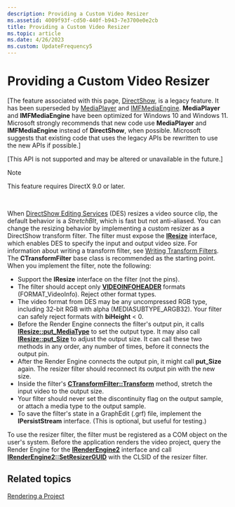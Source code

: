 ```yaml
---
description: Providing a Custom Video Resizer
ms.assetid: 4009f93f-cd50-440f-b943-7e3700e0e2cb
title: Providing a Custom Video Resizer
ms.topic: article
ms.date: 4/26/2023
ms.custom: UpdateFrequency5
---
```


# Providing a Custom Video Resizer

\[The feature associated with this page, [DirectShow](/windows/win32/directshow/directshow), is a legacy feature. It has been superseded by [MediaPlayer](/uwp/api/Windows.Media.Playback.MediaPlayer) and [IMFMediaEngine](/windows/win32/api/mfmediaengine/nn-mfmediaengine-imfmediaengine). **MediaPlayer** and **IMFMediaEngine** have been optimized for Windows 10 and Windows 11. Microsoft strongly recommends that new code use **MediaPlayer** and **IMFMediaEngine** instead of **DirectShow**, when possible. Microsoft suggests that existing code that uses the legacy APIs be rewritten to use the new APIs if possible.\]

\[This API is not supported and may be altered or unavailable in the future.\]

> [!Note]  
> This feature requires DirectX 9.0 or later.

 

When [DirectShow Editing Services](directshow-editing-services.md) (DES) resizes a video source clip, the default behavior is a *StretchBlt*, which is fast but not anti-aliased. You can change the resizing behavior by implementing a custom resizer as a DirectShow transform filter. The filter must expose the [**IResize**](iresize.md) interface, which enables DES to specify the input and output video size. For information about writing a transform filter, see [Writing Transform Filters](writing-transform-filters.md). The **CTransformFilter** base class is recommended as the starting point. When you implement the filter, note the following:

-   Support the **IResize** interface on the filter (not the pins).
-   The filter should accept only [**VIDEOINFOHEADER**](/previous-versions/windows/desktop/api/amvideo/ns-amvideo-videoinfoheader) formats (FORMAT\_VideoInfo). Reject other format types.
-   The video format from DES may be any uncompressed RGB type, including 32-bit RGB with alpha (MEDIASUBTYPE\_ARGB32). Your filter can safely reject formats with **biHeight** < 0.
-   Before the Render Engine connects the filter's output pin, it calls [**IResize::put\_MediaType**](iresize-put-mediatype.md) to set the output type. It may also call [**IResize::put\_Size**](iresize-put-size.md) to adjust the output size. It can call these two methods in any order, any number of times, before it connects the output pin.
-   After the Render Engine connects the output pin, it might call **put\_Size** again. The resizer filter should reconnect its output pin with the new size.
-   Inside the filter's [**CTransformFilter::Transform**](ctransformfilter-transform.md) method, stretch the input video to the output size.
-   Your filter should never set the discontinuity flag on the output sample, or attach a media type to the output sample.
-   To save the filter's state in a GraphEdit (.grf) file, implement the **IPersistStream** interface. (This is optional, but useful for testing.)

To use the resizer filter, the filter must be registered as a COM object on the user's system. Before the application renders the video project, query the Render Engine for the [**IRenderEngine2**](irenderengine2.md) interface and call [**IRenderEngine2::SetResizerGUID**](irenderengine2-setresizerguid.md) with the CLSID of the resizer filter.

## Related topics

<dl> <dt>

[Rendering a Project](rendering-a-project.md)
</dt> </dl>

 

 



